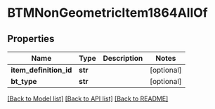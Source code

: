 # BTMNonGeometricItem1864AllOf

## Properties
Name | Type | Description | Notes
------------ | ------------- | ------------- | -------------
**item_definition_id** | **str** |  | [optional] 
**bt_type** | **str** |  | [optional] 

[[Back to Model list]](../README.md#documentation-for-models) [[Back to API list]](../README.md#documentation-for-api-endpoints) [[Back to README]](../README.md)


